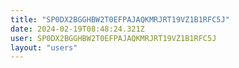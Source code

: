 ```yaml
---
title: "SP0DX2BGGHBW2T0EFPAJAQKMRJRT19VZ1B1RFC5J"
date: 2024-02-19T08:48:24.321Z
user: SP0DX2BGGHBW2T0EFPAJAQKMRJRT19VZ1B1RFC5J
layout: "users"
---
```

    